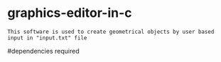 # graphics-editor-in-c

	This software is used to create geometrical objects by user based input in "input.txt" file
	
  #dependencies required
	
